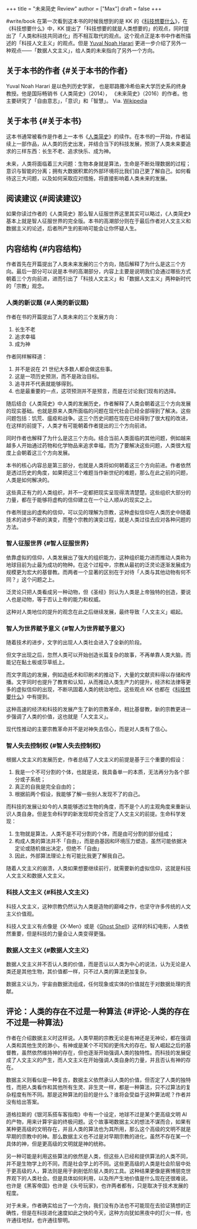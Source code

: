 +++
title = "未来简史 Review"
author = ["Max"]
draft = false
+++

\#write/book
在第一次看到这本书的时候我想到的是 KK 的《[科技想要什么](./what-technology-wants/)》，在《科技想要什么》中，KK 提出了「科技想要的就是人类想要的」的观点，同时提出了「人类和科技共同进化」而不相互取代的观点。这个观点正是本书中作者所描述的「科技人文主义」的观点。但是 [Yuval Noah Harari](<https://en.wikipedia.org/wiki/Yuval%5FNoah%5FHarari>) 更进一步介绍了另外一种观点——「数据人文主义」，给人类的未来指向了另外一个方向。


## 关于本书的作者 {#关于本书的作者}

Yuval Noah Harari 是以色列历史学家， 也是耶路撒冷希伯来大学历史系的终身教授。他是国际畅销书《人类简史》（2014）， 《未来简史》（2016）的作者。他主要研究了「自由意志」，「意识」和「智慧」。 Via. [Wikipedia](<https://en.wikipedia.org/wiki/Yuval%5FNoah%5FHarari>)


## 关于本书 {#关于本书}

这本书通常被看作是作者上一本书《[人类简史](./a-brief-history-of-humankind)》的续作。在本书的一开始，作者延续上一部作品，从人类的历史出发，并结合当下的科技发展，预测了人类未来要追求的三样东西：长生不老、追求快乐、成为神。

未来，人类将面临着三大问题：生物本身就是算法，生命是不断处理数据的过程；意识与智能的分离；拥有大数据积累的外部环境将比我们自己更了解自己。如何看待这三大问题，以及如何采取应对措施，将直接影响着人类未来的发展。


## 阅读建议 {#阅读建议}

如果你读过作者的《人类简史》那么智人征服世界这里其实可以略过，《人类简史》基本上就是智人征服世界的完全版。本书的高潮部分则在于最后作者对人文主义和数据主义的论述，后者所产生的影响可能会让你怀疑人生。


## 内容结构 {#内容结构}

作者首先在开篇提出了人类未来发展的三个方向，随后解释了为什么是这三个方向。最后一部分可以说是本书的高潮部分，内容上主要是说明我们会通过哪些方式朝着三个方向前进，进而引出了「科技人文主义」和「数据人文主义」两种新时代的「宗教」观念。


### 人类的新议题 {#人类的新议题}

作者在书的开篇提出了人类未来的三个发展方向：

1.  长生不老
2.  追求幸福
3.  成为神

作者同样解释道：

1.  并不是说在 21 世纪大多数人都会做这些事。
2.  这是一项历史预测，而不是政治目标。
3.  追寻并不代表就能够得到。
4.  也是最重要的一点，这项预测并不是预言，而是在讨论我们现有的选择。

随后结合《人类简史》中人类的发展历史，作者解释了人类会朝着这三个方向发展的现实基础。也就是原来人类所面临的问题在现代社会已经全部得到了解决。这些问题包括：饥荒、瘟疫和战争。这三个历史问题在现在已经得到了很大程的改进，在这样的前提下，人类才有可能朝着作者提出的三个方向前进。

同时作者也解释了为什么是这三个方向。结合当前人类面临的其他问题，例如越来越多人开始通过药物和化学物品来追求幸福，而为了要解决这些问题，人类很大程度上会朝着这三个方向发展。

本书的核心内容总是第三部分，也就是人类将如何朝着这三个方向前进。作者依然是透过历史的角度，如果把这三个难题当作新世纪的难题，那么在此之前的问题，人类是如何解决的。

这些真正有力的人类组织，并不一定都把现实呈现得清清楚楚。这些组织大部分的力量，都在于能够将虚构的信仰建立在一个让人顺从的现实之上。

作者所提出的虚构的信仰，可以见的理解为宗教，这种虚拟信仰在人类历史中随着技术的进步不断的演变，而整个宗教的演变过程，就是人类过往去应对各种问题的方法。


### 智人征服世界 {#智人征服世界}

依靠虚拟的信仰，人类发展出了强大的组织能力，这种组织能力进而推动人类称为地球目前为止最为成功的物种。在这个过程中，宗教从最初的泛灵论逐渐发展成为规模更为宏大的基督教。而两者一个显著的区别在于对待「人类与其他动物有何不同？」这个问题之上。

泛灵论只把人类看成另一种动物，但《圣经》则认为人类是上帝独特的创造，要说人也是动物，等于否认上帝的能力和权威。

这种对人类地位的提升的观念在此之后继续发展，最终导致「人文主义」崛起。


### 智人为世界赋予意义 {#智人为世界赋予意义}

随着技术的进步，文字的出现人人类社会进入了全新的阶段。

但文字出现之后，忽然人类可以开始创造长篇复杂的故事，不再单靠人类大脑，而能记在黏土板或莎草纸上。

而文字周边的发展，例如造纸术和印刷术的推动下，大量的文献资料得以存储和传播。文字同时也提升了教育和认知，从而推动人类生产力的提升，经济和法律等更多的虚拟信仰的出现，不断巩固着人类的统治地位。这些观点 KK 也都在《[科技想要什么](./what-technology-wants/)》中有提到。

这种高速的经济和科技的发展产生了新的宗教革命，相比基督教，新的宗教更进一步强调了人类的价值，这也就是「人文主义」。

现代性推动的主要宗教革命并不是对神失去信心，而是对人类有了信心。


### 智人失去控制权 {#智人失去控制权}

根据人文主义的发展历史，作者总结了人文主义的前提是基于三个重要的假设：

1.  我是一个不可分割的个体，也就是说，我具备单一的本质，无法再分为各个部分或子系统；
2.  真正的自我是完全自由的；
3.  根据前两个假设，我能够了解一些别人发现不了的自己。

而科技的发展让如今的人类能够透过生物的角度，而不是个人的主观角度来重新认识人类自身。但是生命科学的新发现却完全否定了人文主义的前提。生命科学发现：

1.  生物就是算法，人类不是不可分割的个体，而是由可分割的部分组成；
2.  构成人类的算法并不「自由」，而是由基因和环境压力塑造，虽然可能依据决定论或随机做出决定，但绝不「自由」
3.  因此，外部算法理论上有可能比我更了解我自己。

随着人文主义的崩溃，人类如果想要继续前行，就需要新的虚拟信仰，这就是科技人文主义和数据人文主义。


### 科技人文主义 {#科技人文主义}

科技人文主义，这种宗教仍然认为人类是造物的巅峰之作，也坚守许多传统的人文主义价值观。

科技人文主义有点像是《X-Men》或是《[Ghost Shell](./ghost-shell)》这样的科幻电影，人类依然重要，但是科技的力量会让人类变得更强。


### 数据人文主义 {#数据人文主义}

数据人文主义并不否认人类的价值，而是否认以人类为中心的说法，认为无论是人类还是其他生物，其价值都一样，只不过人类的算法更加复杂。

数据主义认为，宇宙由数据流组成，任何现象或实体的价值就在于对数据处理的贡献。


## 评论：人类的存在不过是一种算法 {#评论-人类的存在不过是一种算法}

作者在介绍数据主义时这样说。人类早期的宗教无论是有神还是无神论，都在强调人类和其他生灵的渺小，有神或是某个不可知的更伟大的存在。智人崛起之后的基督教，虽然依然维持神的存在，但也逐渐开始强调人类的独特性。而科技的发展促成了人文主义的产生，而人文主义在开始强调人类自身的力量，并且否认有神的存在。

数据主义则看似是一种复古，数据主义依然承认人类的价值，但否定了人类的独特性，而把人类看作和其他所有生灵、非生灵一样，都是一种算法，只不过算法的复杂程度有所不同。那是这种算法的目的是什么？谁将会受益于这种算法呢？作者并没有给出答案。

道格拉斯的《银河系搭车客指南》中有一个设定，地球不过是某个更高级文明 AI 的产物，用来计算宇宙的终极问题。这个故事喝数据主义的想法不谋而合，如果有某种更高级的文明存在，并且人类的算法也为其所用，那么这个高级的文明不就是早期的宗教中的神。那么数据主义也不过是对早期宗教的进化，虽然不存在某一个具体的神，但是更高级的文明就是神的统称。

另一种可能是利用这些算法的依然是人类，但这些人已经和提供算法的人类不同，并不是生物学上的不同，而是社会学上的不同。这些更高级的人类是社会阶层中处于更高级的人，算法则是用于剥削低阶层人类的工具。这种结果更像是赛博朋克世界观下的人类社会。但是具体如何利用，以及所产生地价值是什么现在还很难说。也许是《黑客帝国》也许是《头号玩家》，也许两者都有，只是取决于技术发展的程度。

对于未来，作者确实给出了一个方向，我们没有办法也不可能现在去验证猜想的正确性，但是在科技进化速度如此之快的今天，这种方向犹如黑夜中的灯火一样，也许通往地狱，也许通往黎明。
